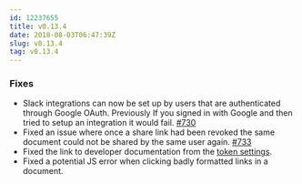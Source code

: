 ```yaml
---
id: 12237655
title: v0.13.4
date: 2018-08-03T06:47:39Z
slug: v0.13.4
tag: v0.13.4
---
```

    
### Fixes

- Slack integrations can now be set up by users that are authenticated through Google OAuth. Previously If you signed in with Google and then tried to setup an integration it would fail. [#730](https://github.com/outline/outline/issues/730)
- Fixed an issue where once a share link had been revoked the same document could not be shared by the same user again. [#733](https://github.com/outline/outline/issues/733)
- Fixed the link to developer documentation from the [token settings](https://www.getoutline.com/settings/tokens).
- Fixed a potential JS error when clicking badly formatted links in a document.
      